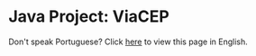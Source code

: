 # Java Project: ViaCEP
Don't speak Portuguese? Click <a href="">here</a> to view this page in English.
